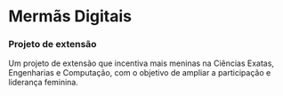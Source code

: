 # Mermãs Digitais 

### Projeto de extensão

Um projeto de extensão que incentiva mais meninas na Ciências Exatas, Engenharias e Computação, com o objetivo de ampliar a participação e liderança feminina.


